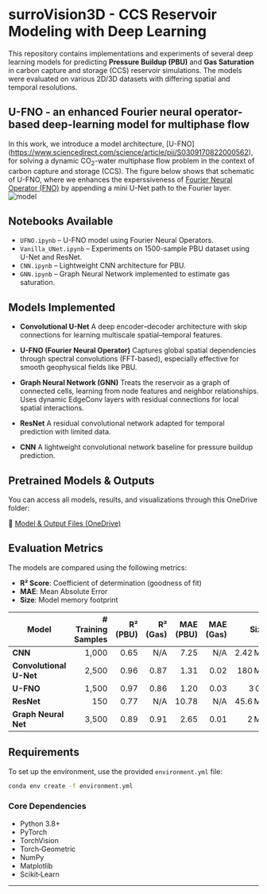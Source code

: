 # surroVision3D - CCS Reservoir Modeling with Deep Learning

This repository contains implementations and experiments of several deep learning models for predicting **Pressure Buildup (PBU)** and **Gas Saturation** in carbon capture and storage (CCS) reservoir simulations. The models were evaluated on various 2D/3D datasets with differing spatial and temporal resolutions.


## U-FNO - an enhanced Fourier neural operator-based deep-learning model for multiphase flow
In this work, we introduce a model architecture, [U-FNO] (https://www.sciencedirect.com/science/article/pii/S0309170822000562), for solving a dynamic CO<sub>2</sub>-water multiphase flow problem in the context of carbon capture and storage (CCS). The figure below shows that schematic of U-FNO, where we enhances the experssiveness of [Fourier Neural Operator (FNO)](https://arxiv.org/abs/2010.08895) by appending a mini U-Net path to the Fourier layer. 
![model](https://user-images.githubusercontent.com/34537648/160530063-255b53c6-f4db-4ceb-82ba-d6f7c2297ef3.jpg)

## Notebooks Available

* `UFNO.ipynb` – U-FNO model using Fourier Neural Operators.
* `Vanilla_UNet.ipynb` – Experiments on 1500-sample PBU dataset using U-Net and ResNet.
* `CNN.ipynb` – Lightweight CNN architecture for PBU.
* `GNN.ipynb` – Graph Neural Network implemented to estimate gas saturation.

## Models Implemented

* **Convolutional U-Net**
  A deep encoder–decoder architecture with skip connections for learning multiscale spatial–temporal features.

* **U-FNO (Fourier Neural Operator)**
  Captures global spatial dependencies through spectral convolutions (FFT-based), especially effective for smooth geophysical fields like PBU.

* **Graph Neural Network (GNN)**
  Treats the reservoir as a graph of connected cells, learning from node features and neighbor relationships. Uses dynamic EdgeConv layers with residual connections for local spatial interactions.

* **ResNet**
  A residual convolutional network adapted for temporal prediction with limited data.

* **CNN**
  A lightweight convolutional network baseline for pressure buildup prediction.

## Pretrained Models & Outputs

You can access all models, results, and visualizations through this OneDrive folder:

🔗 [Model & Output Files (OneDrive)](https://imperiallondon-my.sharepoint.com/:f:/g/personal/kps24_ic_ac_uk/EtgQF8kGmINKt9voqcrK1T4BSSR_7W08w4e352vq-2ZOjw?e=kRYtFD)

## Evaluation Metrics

The models are compared using the following metrics:

* **R² Score**: Coefficient of determination (goodness of fit)
* **MAE**: Mean Absolute Error
* **Size**: Model memory footprint

| Model                   | # Training Samples | R² (PBU) | R² (Gas) | MAE (PBU) | MAE (Gas) |    Size |
| ----------------------- | -----------------: | -------: | -------: | --------: | --------: | ------: |
| **CNN**                 |              1,000 |     0.65 |      N/A |      7.25 |       N/A | 2.42 MB |
| **Convolutional U-Net** |              2,500 |     0.96 |     0.87 |      1.31 |      0.02 |  180 MB |
| **U-FNO**               |              1,500 |     0.97 |     0.86 |      1.20 |      0.03 |    3 GB |
| **ResNet**              |                150 |     0.77 |      N/A |     10.78 |       N/A | 45.6 MB |
| **Graph Neural Net**    |              3,500 |     0.89 |     0.91 |      2.65 |      0.01 |    2 MB |

## Requirements

To set up the environment, use the provided `environment.yml` file:

```bash
conda env create -f environment.yml
```

### Core Dependencies

* Python 3.8+
* PyTorch
* TorchVision
* Torch‑Geometric
* NumPy
* Matplotlib
* Scikit‑Learn

---
